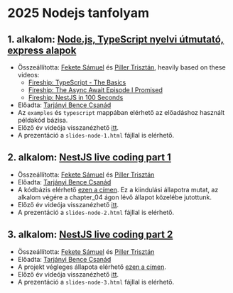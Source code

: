 # 2025 Nodejs tanfolyam

## 1. alkalom: [Node.js, TypeScript nyelvi útmutató, express alapok](https://slides.com/samuelfekete/node-2024-1)

- Összeállította: [Fekete Sámuel](https://github.com/Tschonti) és [Piller Trisztán](https://github.com/triszt4n), heavily based on these videos:
  - [Fireship: TypeScript - The Basics](https://www.youtube.com/watch?v=ahCwqrYpIuM&ab_channel=Fireship)
  - [Fireship: The Async Await Episode I Promised](https://www.youtube.com/watch?v=vn3tm0quoqE&ab_channel=Fireship)
  - [Fireship: NestJS in 100 Seconds](https://www.youtube.com/watch?v=0M8AYU_hPas&ab_channel=Fireship)
- Előadta: [Tarjányi Bence Csanád](https://github.com/EasySouls)
- Az `examples` és `typescript` mappában elérhető az előadáshoz használt példakód bázisa.
- Előző év videója visszanézhető [itt](https://youtu.be/9K7L8kqYnRE).
- A prezentáció a `slides-node-1.html` fájllal is elérhető.

## 2. alkalom: [NestJS live coding part 1](https://slides.com/samuelfekete-1/nodejs-2/)

- Összeállította: [Fekete Sámuel](https://github.com/Tschonti) és [Piller Trisztán](https://github.com/triszt4n)
- Előadta: [Tarjányi Bence Csanád](https://github.com/EasySouls)
- A kódbázis elérhető [ezen a címen](https://github.com/kir-dev/ticketing-api-2024/tree/start). Ez a kiindulási állapotra mutat, az alkalom végére a chapter_04 ágon lévő állapot közelébe jutottunk.
- Előző év videója visszanézhető [itt](https://youtu.be/wtzeZ0WopWU).
- A prezentáció a `slides-node-2.html` fájllal is elérhető.

## 3. alkalom: [NestJS live coding part 2](https://slides.com/samuelfekete-1/node-3)

- Összeállította: [Fekete Sámuel](https://github.com/Tschonti) és [Piller Trisztán](https://github.com/triszt4n)
- Előadta: [Tarjányi Bence Csanád](https://github.com/EasySouls)
- A projekt végleges állapota elérhető [ezen a címen](https://github.com/kir-dev/ticketing-api-2024).
- Előző év videója visszanézhető [itt](https://youtu.be/g-wi7PgXIxc).
- A prezentáció a `slides-node-3.html` fájllal is elérhető.
